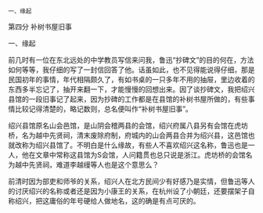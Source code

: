     一、缘起 

   第四分 补树书屋旧事

   一、缘起

   前几时有一位在东北远处的中学教员写信来问我，鲁迅“抄碑文”的目的何在，方法如何等等，我仔细的写了一封信回答了他。话虽如此，也不见得能说得仔细，那是民国初年的事情，年代相隔颇久了，有如书桌的一只多年不用的抽屉，里边收着的东西多半忘记了，抽开来翻一下，才能慢慢的回想出来。因了谈抄碑文，我把绍兴县馆的一段旧事记了起来，因为抄碑的工作都是在县馆的补树书屋所做的，有些事情比较记得清楚的，略记数则，总名便叫作“补树书屋旧事”。

   绍兴县馆原名山会邑馆，是山阴会稽两县的会馆，绍兴府属八县另有会馆在虎坊桥，名为越中先贤祠，清末废除府制，府城内的山会两县合并为绍兴县，这邑馆也就改称为绍兴县馆了。不明白是什么缘故，有些人不喜欢绍兴这名称，鲁迅也是一人，他在文章中常称这县馆为S会馆，人问籍贯也总只说是浙江。虎坊桥的会馆名为越中先贤祠，难道李越缦等人也是这个意思么？

   前清时因为部吏和师爷的关系，绍兴人在北方民间少有好感乃是实情，但鲁迅等人的讨厌绍兴的名称或者还是因为小康王的关系，在杭州设了小朝廷，还要摆架子自称绍兴，把这庸俗的年号硬给人做地名，这的确是有点可厌的。

